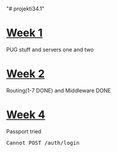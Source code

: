 "# projekti34.1" 

# [Week 1](https://github.com/muhro/projekti34.1/tree/master/firstWeek/week1) 
PUG stuff and servers one and two

# [Week 2](https://github.com/muhro/projekti34.1/tree/master/firstWeek/week2) 
Routing(1-7 DONE) and Middleware DONE

# [Week 4](https://github.com/muhro/projekti34.1/tree/master/firstWeek/week4) 
Passport tried 
	<pre>Cannot POST /auth/login</pre>
	